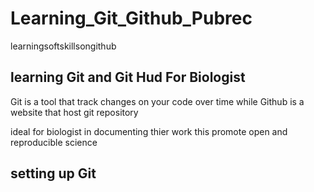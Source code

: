 # Learning_Git_Github_Pubrec

learningsoftskillsongithub

## learning Git and Git Hud For Biologist

Git is a tool that track changes on your code over time while Github is a website that host git repository

ideal for biologist in documenting thier work
this promote open and reproducible science 
## setting up Git
